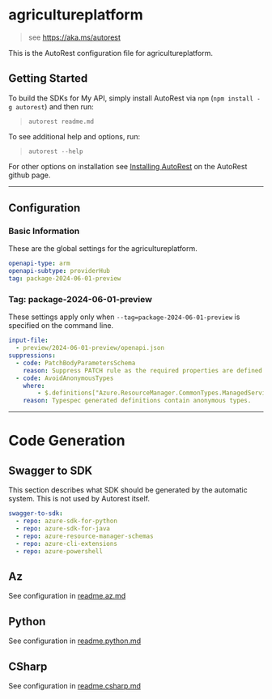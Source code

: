 # agricultureplatform

> see https://aka.ms/autorest

This is the AutoRest configuration file for agricultureplatform.

## Getting Started

To build the SDKs for My API, simply install AutoRest via `npm` (`npm install -g autorest`) and then run:

> `autorest readme.md`

To see additional help and options, run:

> `autorest --help`

For other options on installation see [Installing AutoRest](https://aka.ms/autorest/install) on the AutoRest github page.

---

## Configuration

### Basic Information

These are the global settings for the agricultureplatform.

```yaml
openapi-type: arm
openapi-subtype: providerHub
tag: package-2024-06-01-preview
```

### Tag: package-2024-06-01-preview

These settings apply only when `--tag=package-2024-06-01-preview` is specified on the command line.

```yaml $(tag) == 'package-2024-06-01-preview'
input-file:
  - preview/2024-06-01-preview/openapi.json
suppressions:
  - code: PatchBodyParametersSchema
    reason: Suppress PATCH rule as the required properties are defined during typespec generation. Also, empty object can still be passed, properties are not mandatory for the update schema.
  - code: AvoidAnonymousTypes
    where: 
        - $.definitions["Azure.ResourceManager.CommonTypes.ManagedServiceIdentityUpdate"].properties["userAssignedIdentities"].additionalProperties
    reason: Typespec generated definitions contain anonymous types.
```

---

# Code Generation

## Swagger to SDK

This section describes what SDK should be generated by the automatic system.
This is not used by Autorest itself.

```yaml $(swagger-to-sdk)
swagger-to-sdk:
  - repo: azure-sdk-for-python
  - repo: azure-sdk-for-java
  - repo: azure-resource-manager-schemas
  - repo: azure-cli-extensions
  - repo: azure-powershell
```
## Az

See configuration in [readme.az.md](./readme.az.md)

## Python

See configuration in [readme.python.md](./readme.python.md)

## CSharp

See configuration in [readme.csharp.md](./readme.csharp.md)
